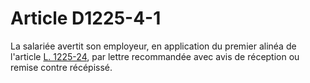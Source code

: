 # Article D1225-4-1

  
La salariée avertit son employeur, en application du premier alinéa de l'article [L. 1225-24][1], par lettre recommandée avec avis de réception ou remise contre récépissé.

 [1]: /affichCodeArticle.do?cidTexte=LEGITEXT000006072050&idArticle=LEGIARTI000006900904&dateTexte=&categorieLien=cid